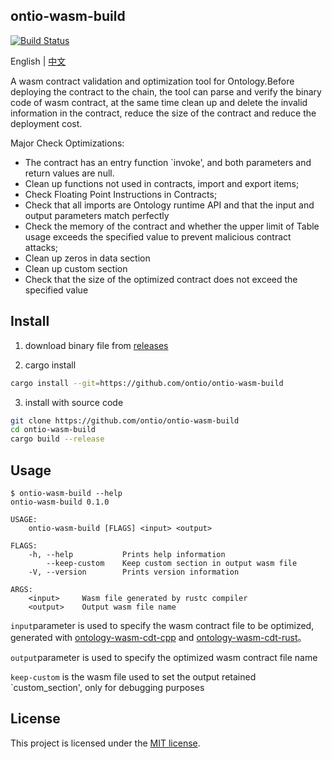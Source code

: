 ## ontio-wasm-build

[![Build Status](https://travis-ci.com/ontio/ontio-wasm-build.svg?branch=master)](https://travis-ci.com/ontio/ontio-wasm-build)

English | [中文](README_CN.md)

A wasm contract validation and optimization tool for Ontology.Before deploying the contract to the chain, the tool can parse and verify the binary code of wasm contract, at the same time clean up and delete the invalid information in the contract, reduce the size of the contract and reduce the deployment cost.

Major Check Optimizations:
* The contract has an entry function `invoke', and both parameters and return values are null.
* Clean up functions not used in contracts, import and export items;
* Check Floating Point Instructions in Contracts;
* Check that all imports are Ontology runtime API and that the input and output parameters match perfectly
* Check the memory of the contract and whether the upper limit of Table usage exceeds the specified value to prevent malicious contract attacks;
* Clean up zeros in data section
* Clean up custom section
* Check that the size of the optimized contract does not exceed the specified value

## Install

1. download binary file from [releases](https://github.com/ontio/ontio-wasm-build/releases)

2. cargo install
```bash
cargo install --git=https://github.com/ontio/ontio-wasm-build
```
3. install with source code
```bash
git clone https://github.com/ontio/ontio-wasm-build
cd ontio-wasm-build
cargo build --release
```

## Usage
```
$ ontio-wasm-build --help
ontio-wasm-build 0.1.0

USAGE:
    ontio-wasm-build [FLAGS] <input> <output>

FLAGS:
    -h, --help           Prints help information
        --keep-custom    Keep custom section in output wasm file
    -V, --version        Prints version information

ARGS:
    <input>     Wasm file generated by rustc compiler
    <output>    Output wasm file name
```

`input`parameter is used to specify the wasm contract file to be optimized, generated with [ontology-wasm-cdt-cpp](https://github.com/ontio/ontology-wasm-cdt-cpp) and [ontology-wasm-cdt-rust](https://github.com/ontio/ontology-wasm-cdt-rust)。

`output`parameter is used to specify the optimized wasm contract file name

`keep-custom` is the wasm file used to set the output retained `custom_section', only for debugging purposes



## License

This project is licensed under the [MIT license](LICENSE).

